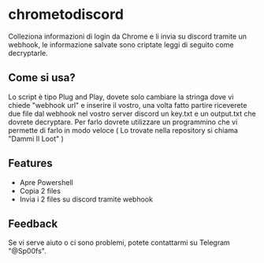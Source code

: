 
# chrometodiscord
Colleziona informazioni di login da Chrome e li invia su discord tramite un webhook, le informazione salvate sono criptate leggi di seguito come decryptarle.

## Come si usa?

Lo script è tipo Plug and Play, dovete solo cambiare la stringa dove vi chiede "webhook url" e inserire il vostro, una volta fatto partire riceverete due file dal webhook nel vostro server discord un key.txt e un output.txt che dovrete decryptare.
Per farlo dovrete utilizzare un programmino che vi permette di farlo in modo veloce ( Lo trovate nella repository si chiama "Dammi Il Loot" )



## Features

- Apre Powershell
- Copia 2 files
- Invia i 2 files su discord tramite webhook

## Feedback

Se vi serve aiuto o ci sono problemi, potete contattarmi su Telegram "@Sp00fs".







